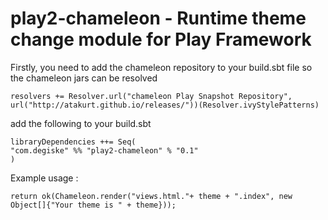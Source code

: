 # play2-chameleon - Runtime theme change module for Play Framework #


Firstly, you need to add the chameleon repository to your build.sbt file so the chameleon jars can be resolved

    resolvers += Resolver.url("chameleon Play Snapshot Repository", 
    url("http://atakurt.github.io/releases/"))(Resolver.ivyStylePatterns)
    
    
add the following to your build.sbt  
  
    libraryDependencies ++= Seq(
    "com.degiske" %% "play2-chameleon" % "0.1"
    )
      
Example usage :
        
    return ok(Chameleon.render("views.html."+ theme + ".index", new Object[]{"Your theme is " + theme}));

        

        
